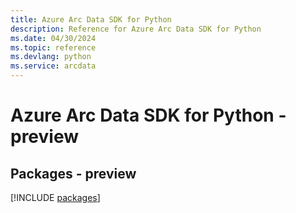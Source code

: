 ```yaml
---
title: Azure Arc Data SDK for Python
description: Reference for Azure Arc Data SDK for Python
ms.date: 04/30/2024
ms.topic: reference
ms.devlang: python
ms.service: arcdata
---
```

# Azure Arc Data SDK for Python - preview
## Packages - preview
[!INCLUDE [packages](arc-data-index.md)]